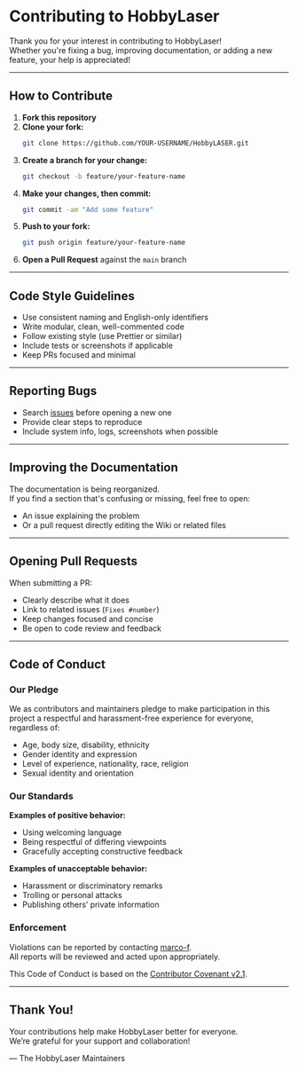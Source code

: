
# Contributing to HobbyLaser

Thank you for your interest in contributing to HobbyLaser!  
Whether you're fixing a bug, improving documentation, or adding a new feature, your help is appreciated!

---

## How to Contribute

1. **Fork this repository**
2. **Clone your fork:**
   ```bash
   git clone https://github.com/YOUR-USERNAME/HobbyLASER.git
   ```
3. **Create a branch for your change:**
   ```bash
   git checkout -b feature/your-feature-name
   ```
4. **Make your changes, then commit:**
   ```bash
   git commit -am "Add some feature"
   ```
5. **Push to your fork:**
   ```bash
   git push origin feature/your-feature-name
   ```
6. **Open a Pull Request** against the `main` branch

---

## Code Style Guidelines

- Use consistent naming and English-only identifiers
- Write modular, clean, well-commented code
- Follow existing style (use Prettier or similar)
- Include tests or screenshots if applicable
- Keep PRs focused and minimal

---

## Reporting Bugs

- Search [issues](https://github.com/marco-f/HobbyLASER/issues) before opening a new one
- Provide clear steps to reproduce
- Include system info, logs, screenshots when possible

---

## Improving the Documentation

The documentation is being reorganized.  
If you find a section that's confusing or missing, feel free to open:

- An issue explaining the problem
- Or a pull request directly editing the Wiki or related files

---

## Opening Pull Requests

When submitting a PR:

- Clearly describe what it does
- Link to related issues (`Fixes #number`)
- Keep changes focused and concise
- Be open to code review and feedback

---

## Code of Conduct

### Our Pledge

We as contributors and maintainers pledge to make participation in this project a respectful and harassment-free experience for everyone, regardless of:

- Age, body size, disability, ethnicity
- Gender identity and expression
- Level of experience, nationality, race, religion
- Sexual identity and orientation

### Our Standards

**Examples of positive behavior:**
- Using welcoming language
- Being respectful of differing viewpoints
- Gracefully accepting constructive feedback

**Examples of unacceptable behavior:**
- Harassment or discriminatory remarks
- Trolling or personal attacks
- Publishing others’ private information

### Enforcement

Violations can be reported by contacting [marco-f](https://github.com/marco-f).  
All reports will be reviewed and acted upon appropriately.

This Code of Conduct is based on the [Contributor Covenant v2.1](https://www.contributor-covenant.org).

---

## Thank You!

Your contributions help make HobbyLaser better for everyone.  
We’re grateful for your support and collaboration!

—
The HobbyLaser Maintainers
